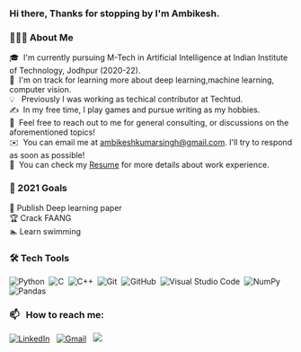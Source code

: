 <!---![BannerGIF](https://user-images.githubusercontent.com/39513876/112361914-e021f800-8cf9-11eb-9aac-a2b675065afc.gif)


### <img alt="handwavegif" src="https://user-images.githubusercontent.com/39513876/112366216-8cfe7400-8cfe-11eb-8116-7d3dbae20e97.gif" width='40' align="left"/> Hello there !
![version :25.03.2021](https://img.shields.io/badge/version-25.03.2021-informational) &nbsp;
![profile count](https://komarev.com/ghpvc/?username=AbhishekSinghDhadwal&color=red)&nbsp;
[![GitHub AbhishekSinghDhadwal](https://img.shields.io/github/followers/AbhishekSinghDhadwal?label=follow&style=social)](https://github.com/AbhishekSinghDhadwal)&nbsp;
-->
### Hi there, Thanks for stopping by I'm Ambikesh.
### 👨🏻‍💻&nbsp;About Me
🎓 &nbsp;I'm currently pursuing M-Tech in Artificial Intelligence at Indian Institute of Technology, Jodhpur (2020-22).\
🌱 &nbsp;I'm on track for learning more about deep learning,machine learning, computer vision.\
💡 &nbsp; Previously I was working as techical contributor at Techtud.\
✍️ &nbsp;In my free time, I play games and pursue writing as my hobbies.\
💬 &nbsp;Feel free to reach out to me for general consulting, or discussions on the aforementioned topics!\
✉️ &nbsp;You can email me at ambikeshkumarsingh@gmail.com. I'll try to respond as soon as possible!\
📄 &nbsp;You can check my [Resume](https://github.com/ambikeshkumarsingh/ambikeshkumarsingh/blob/main/Resume.pdf) for more details about work experience.

### 🔭&nbsp;2021 Goals
:newspaper: Publish Deep learning paper \
:trophy: Crack FAANG \
:swimmer: Learn swimming 



### 🛠&nbsp;Tech Tools

![Python](https://img.shields.io/badge/-Python-05122A?style=flat&logo=python)&nbsp;
![C](https://img.shields.io/badge/-C-05122A?style=flat&logo=C&logoColor=A8B9CC)&nbsp;
![C++](https://img.shields.io/badge/-C++-05122A?style=flat&logo=C%2B%2B&logoColor=00599C)&nbsp;
![Git](https://img.shields.io/badge/-Git-05122A?style=flat&logo=git)&nbsp;
![GitHub](https://img.shields.io/badge/-GitHub-05122A?style=flat&logo=github)&nbsp;
![Visual Studio Code](https://img.shields.io/badge/-Visual%20Studio%20Code-05122A?style=flat&logo=visual-studio-code&logoColor=007ACC)&nbsp;
![NumPy](https://img.shields.io/badge/numpy%20-%23013243.svg?&style=flat&logo=numpy&logoColor=white)&nbsp;
![Pandas](https://img.shields.io/badge/pandas%20-%23150458.svg?&style=flat&logo=pandas&logoColor=white)&nbsp;
<!---<img alt="Atom" src="https://img.shields.io/badge/Atom-%2366595C.svg?style=for-the-badge&logo=atom&logoColor=white"/>&nbsp;-->


### 📫 &nbsp; How to reach me:


<a href="https://www.linkedin.com/in/ambikeshkumarsingh/"><img alt="LinkedIn" src="https://img.shields.io/badge/linkedin%20-%230077B5.svg?&style=flat&logo=linkedin&logoColor=white"/></a> &nbsp;
<a href="mailto:ambikeshkumarsingh@gmail.com"><img alt="Gmail" src="https://img.shields.io/badge/Gmail-D14836?style=flat&logo=gmail&logoColor=white" /></a> &nbsp;
<a href="https://instagram.com/imambikesh"><img src="https://img.shields.io/badge/-@imambikesh-E4405F?style=flat&logo=Instagram&logoColor=white"/></a> &nbsp;


<!--
**AbhishekSinghDhadwal/AbhishekSinghDhadwal** is a ✨ _special_ ✨ repository because its `README.md` (this file) appears on your GitHub profile.

Here are some ideas to get you started:

- 🔭 I’m currently working on ...
- 🌱 I’m currently learning ...
- 👯 I’m looking to collaborate on ...
- 🤔 I’m looking for help with ...
- 💬 Ask me about ...
- 📫 How to reach me: ...
- 😄 Pronouns: ...
- ⚡ Fun fact: ...
-->








